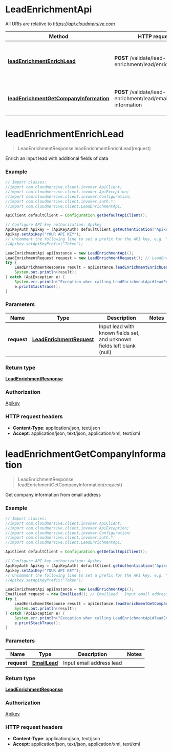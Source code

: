 # LeadEnrichmentApi

All URIs are relative to *https://api.cloudmersive.com*

Method | HTTP request | Description
------------- | ------------- | -------------
[**leadEnrichmentEnrichLead**](LeadEnrichmentApi.md#leadEnrichmentEnrichLead) | **POST** /validate/lead-enrichment/lead/enrich | Enrich an input lead with additional fields of data
[**leadEnrichmentGetCompanyInformation**](LeadEnrichmentApi.md#leadEnrichmentGetCompanyInformation) | **POST** /validate/lead-enrichment/lead/email/company-information | Get company information from email address


<a name="leadEnrichmentEnrichLead"></a>
# **leadEnrichmentEnrichLead**
> LeadEnrichmentResponse leadEnrichmentEnrichLead(request)

Enrich an input lead with additional fields of data

### Example
```java
// Import classes:
//import com.cloudmersive.client.invoker.ApiClient;
//import com.cloudmersive.client.invoker.ApiException;
//import com.cloudmersive.client.invoker.Configuration;
//import com.cloudmersive.client.invoker.auth.*;
//import com.cloudmersive.client.LeadEnrichmentApi;

ApiClient defaultClient = Configuration.getDefaultApiClient();

// Configure API key authorization: Apikey
ApiKeyAuth Apikey = (ApiKeyAuth) defaultClient.getAuthentication("Apikey");
Apikey.setApiKey("YOUR API KEY");
// Uncomment the following line to set a prefix for the API key, e.g. "Token" (defaults to null)
//Apikey.setApiKeyPrefix("Token");

LeadEnrichmentApi apiInstance = new LeadEnrichmentApi();
LeadEnrichmentRequest request = new LeadEnrichmentRequest(); // LeadEnrichmentRequest | Input lead with known fields set, and unknown fields left blank (null)
try {
    LeadEnrichmentResponse result = apiInstance.leadEnrichmentEnrichLead(request);
    System.out.println(result);
} catch (ApiException e) {
    System.err.println("Exception when calling LeadEnrichmentApi#leadEnrichmentEnrichLead");
    e.printStackTrace();
}
```

### Parameters

Name | Type | Description  | Notes
------------- | ------------- | ------------- | -------------
 **request** | [**LeadEnrichmentRequest**](LeadEnrichmentRequest.md)| Input lead with known fields set, and unknown fields left blank (null) |

### Return type

[**LeadEnrichmentResponse**](LeadEnrichmentResponse.md)

### Authorization

[Apikey](../README.md#Apikey)

### HTTP request headers

 - **Content-Type**: application/json, text/json
 - **Accept**: application/json, text/json, application/xml, text/xml

<a name="leadEnrichmentGetCompanyInformation"></a>
# **leadEnrichmentGetCompanyInformation**
> LeadEnrichmentResponse leadEnrichmentGetCompanyInformation(request)

Get company information from email address

### Example
```java
// Import classes:
//import com.cloudmersive.client.invoker.ApiClient;
//import com.cloudmersive.client.invoker.ApiException;
//import com.cloudmersive.client.invoker.Configuration;
//import com.cloudmersive.client.invoker.auth.*;
//import com.cloudmersive.client.LeadEnrichmentApi;

ApiClient defaultClient = Configuration.getDefaultApiClient();

// Configure API key authorization: Apikey
ApiKeyAuth Apikey = (ApiKeyAuth) defaultClient.getAuthentication("Apikey");
Apikey.setApiKey("YOUR API KEY");
// Uncomment the following line to set a prefix for the API key, e.g. "Token" (defaults to null)
//Apikey.setApiKeyPrefix("Token");

LeadEnrichmentApi apiInstance = new LeadEnrichmentApi();
EmailLead request = new EmailLead(); // EmailLead | Input email address lead
try {
    LeadEnrichmentResponse result = apiInstance.leadEnrichmentGetCompanyInformation(request);
    System.out.println(result);
} catch (ApiException e) {
    System.err.println("Exception when calling LeadEnrichmentApi#leadEnrichmentGetCompanyInformation");
    e.printStackTrace();
}
```

### Parameters

Name | Type | Description  | Notes
------------- | ------------- | ------------- | -------------
 **request** | [**EmailLead**](EmailLead.md)| Input email address lead |

### Return type

[**LeadEnrichmentResponse**](LeadEnrichmentResponse.md)

### Authorization

[Apikey](../README.md#Apikey)

### HTTP request headers

 - **Content-Type**: application/json, text/json
 - **Accept**: application/json, text/json, application/xml, text/xml

